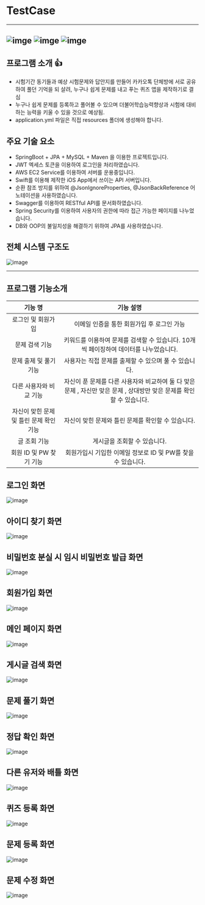 # TestCase

------

## ![imge](https://img.shields.io/badge/ProjectType-TeamProject-green) ![imge](https://img.shields.io/badge/Language-Java-yellow) ![imge](https://img.shields.io/badge/TOOL-STS-green)

## 프로그램 소개 :thumbsup:

- 시험기간 동기들과 예상 시험문제와 답안지를 만들어 카카오톡 단체방에 서로 공유하여 풀던 기억을 되
  살려, 누구나 쉽게 문제를 내고 푸는 퀴즈 앱을 제작하기로 결심
- 누구나 쉽게 문제를 등록하고 풀어볼 수 있으며 더불어학습능력향상과 시험에 대비하는 능력을 키울
  수 있을 것으로 예상됨.
- application.yml 파일은 직접 resources 폴더에 생성해야 합니다.

## 주요 기술 요소

- SpringBoot + JPA + MySQL + Maven 을 이용한 프로젝트입니다.
- JWT 엑세스 토큰을 이용하여 로그인을 처리하였습니다.
- AWS EC2 Service를 이용하여 서버를 운용중입니다.
- Swift를 이용해 제작한 iOS App에서 쓰이는 API 서버입니다.
- 순환 참조 방지를 위하여 @JsonIgnoreProperties, @JsonBackReference 어노테이션을 사용하였습니다.
- Swagger를 이용하여 RESTful API를 문서화하였습니다.
- Spring Security를 이용하여 사용자의 권한에 따라 접근 가능한 페이지를 나누었습니다.
- DB와 OOP의 불일치성을 해결하기 위하여 JPA를 사용하였습니다.

## 전체 시스템 구조도

![image](C:\Users\95lin\AppData\Roaming\Typora\typora-user-images\image-20201123230331257.png)



------

## 프로그램 기능소개

|                 기능 명                 |                          기능 설명                           |
| :-------------------------------------: | :----------------------------------------------------------: |
|           로그인 및 회원가입            |          이메일 인증을 통한 회원가입 후 로그인 가능          |
|             문제 검색 기능              | 키워드를 이용하여 문제를 검색할 수 있습니다. 10개씩 페이징하여 데이터를 나누었습니다. |
|         문제 출제 및 풀기 기능          |    사용자는 직접 문제를 출제할 수 있으며 풀 수 있습니다.     |
|         다른 사용자와 비교 기능         | 자신이 푼 문제를 다른 사용자와 비교하여 둘 다 맞은 문제 , 자신만 맞은 문제 , 상대방만 맞은 문제를 확인할 수 있습니다. |
| 자신이 맞힌 문제 및 틀린 문제 확인 기능 |      자신이 맞힌 문제와 틀린 문제를 확인할 수 있습니다.      |
|              글 조회 기능               |                 게시글을 조회할 수 있습니다.                 |
|         회원 ID 및 PW 찾기 기능         | 회원가입시 기입한 이메일 정보로 ID 및 PW를 찾을 수 있습니다. |

<h2>로그인 화면</h2>

![image](https://user-images.githubusercontent.com/50865982/99971367-68da6700-2de0-11eb-98c8-23aa59119058.png)

<h2>아이디 찾기 화면</h2>

![image](https://user-images.githubusercontent.com/50865982/99971380-6c6dee00-2de0-11eb-8ec6-67b73d0e2d95.png)

<h2>비밀번호 분실 시 임시 비밀번호 발급 화면</h2>

![image](https://user-images.githubusercontent.com/50865982/99971387-6f68de80-2de0-11eb-8254-07c6629c04d1.png)

<h2>회원가입 화면</h2>

![image](https://user-images.githubusercontent.com/50865982/99971402-742d9280-2de0-11eb-9328-ba1d7dfe563c.png)

<h2>메인 페이지 화면</h2>



![image](https://user-images.githubusercontent.com/50865982/99971412-77c11980-2de0-11eb-81ac-045216a77447.png)

<h2>게시글 검색 화면</h2>

![image](https://user-images.githubusercontent.com/50865982/99971419-7a237380-2de0-11eb-941c-09a9ff770bfe.png)

<h2>문제 풀기 화면</h2>

![image](https://user-images.githubusercontent.com/50865982/99971429-7bed3700-2de0-11eb-992a-affc2c8ede5d.png)

<h2>정답 확인 화면</h2>

![image](https://user-images.githubusercontent.com/50865982/99971440-7e4f9100-2de0-11eb-9edb-9a1f1651bcea.png)

<h2>다른 유저와 배틀 화면</h2>

![image](https://user-images.githubusercontent.com/50865982/99974186-ef447800-2de3-11eb-9f88-cda3fd263beb.png)

<h2>퀴즈 등록 화면</h2>

![image](https://user-images.githubusercontent.com/50865982/99971449-83acdb80-2de0-11eb-8be9-84a7e3de90e5.png)

<h2>문제 등록 화면</h2>

![image](https://user-images.githubusercontent.com/50865982/99971464-87d8f900-2de0-11eb-89a4-e0a10b200b48.png)

<h2>문제 수정 화면</h2>

![image](https://user-images.githubusercontent.com/50865982/99971496-91626100-2de0-11eb-9b15-658f193a85e4.png)